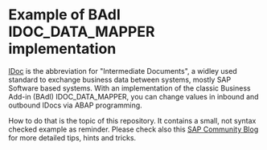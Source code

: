 # Example of BAdI IDOC_DATA_MAPPER implementation

[IDoc](https://help.sap.com/docs/SAP_NETWEAVER_AS_ABAP_751_IP/8f3819b0c24149b5959ab31070b64058/4ab074b6aa3a1997e10000000a421937.html?locale=de-DE) is the abbreviation for "Intermediate Documents", a widley used standard to exchange business data between systems, mostly SAP Software based systems. With an implementation of the classic Business Add-in (BAdI) IDOC_DATA_MAPPER, you can change values in inbound and outbound IDocs via ABAP programming. 

How to do that is the topic of this repository. It contains a small, not syntax checked example as reminder. Please check also this [SAP Community Blog](community.sap.com) for more detailed tips, hints and tricks.
